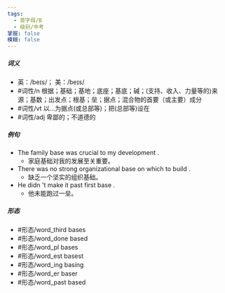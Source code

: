 ```yaml
---
tags:
  - 首字母/B
  - 级别/中考
掌握: false
模糊: false
---
```

##### 词义
- 英：/beɪs/； 美：/beɪs/
- #词性/n  根据；基础；基地；底座；基底；碱；(支持、收入、力量等的)来源；基数；出发点；根基；垒；据点；混合物的首要（或主要）成分
- #词性/vt  以…为据点(或总部等)；把(总部等)设在
- #词性/adj  卑鄙的；不道德的
##### 例句
- The family base was crucial to my development .
	- 家庭基础对我的发展至关重要。
- There was no strong organizational base on which to build .
	- 缺乏一个坚实的组织基础。
- He didn 't make it past first base .
	- 他未能跑过一垒。
##### 形态
- #形态/word_third bases
- #形态/word_done based
- #形态/word_pl bases
- #形态/word_est basest
- #形态/word_ing basing
- #形态/word_er baser
- #形态/word_past based
